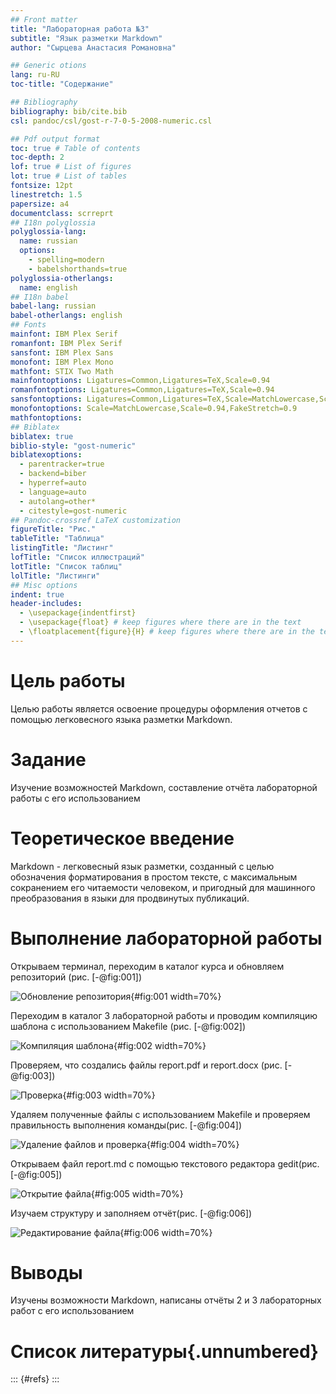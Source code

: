 ```yaml
---
## Front matter
title: "Лабораторная работа №3"
subtitle: "Язык разметки Markdown"
author: "Сырцева Анастасия Романовна"

## Generic otions
lang: ru-RU
toc-title: "Содержание"

## Bibliography
bibliography: bib/cite.bib
csl: pandoc/csl/gost-r-7-0-5-2008-numeric.csl

## Pdf output format
toc: true # Table of contents
toc-depth: 2
lof: true # List of figures
lot: true # List of tables
fontsize: 12pt
linestretch: 1.5
papersize: a4
documentclass: scrreprt
## I18n polyglossia
polyglossia-lang:
  name: russian
  options:
	- spelling=modern
	- babelshorthands=true
polyglossia-otherlangs:
  name: english
## I18n babel
babel-lang: russian
babel-otherlangs: english
## Fonts
mainfont: IBM Plex Serif
romanfont: IBM Plex Serif
sansfont: IBM Plex Sans
monofont: IBM Plex Mono
mathfont: STIX Two Math
mainfontoptions: Ligatures=Common,Ligatures=TeX,Scale=0.94
romanfontoptions: Ligatures=Common,Ligatures=TeX,Scale=0.94
sansfontoptions: Ligatures=Common,Ligatures=TeX,Scale=MatchLowercase,Scale=0.94
monofontoptions: Scale=MatchLowercase,Scale=0.94,FakeStretch=0.9
mathfontoptions:
## Biblatex
biblatex: true
biblio-style: "gost-numeric"
biblatexoptions:
  - parentracker=true
  - backend=biber
  - hyperref=auto
  - language=auto
  - autolang=other*
  - citestyle=gost-numeric
## Pandoc-crossref LaTeX customization
figureTitle: "Рис."
tableTitle: "Таблица"
listingTitle: "Листинг"
lofTitle: "Список иллюстраций"
lotTitle: "Список таблиц"
lolTitle: "Листинги"
## Misc options
indent: true
header-includes:
  - \usepackage{indentfirst}
  - \usepackage{float} # keep figures where there are in the text
  - \floatplacement{figure}{H} # keep figures where there are in the text
---
```


# Цель работы

Целью работы является освоение процедуры оформления отчетов с помощью легковесного языка разметки Markdown.

# Задание

Изучение возможностей Markdown, составление отчёта лабораторной работы с его использованием

# Теоретическое введение

Markdown - легковесный язык разметки, созданный с целью обозначения форматирования в простом тексте, с максимальным сокранением его читаемости человеком, и пригодный для машинного преобразования в языки для продвинутых публикаций.

# Выполнение лабораторной работы

Открываем терминал, переходим в каталог курса и обновляем репозиторий (рис. [-@fig:001])

![Обновление репозитория](image/001.png){#fig:001 width=70%}

Переходим в каталог 3 лабораторной работы и проводим компиляцию шаблона с использованием Makefile (рис. [-@fig:002])

![Компиляция шаблона](image/002.png){#fig:002 width=70%}

Проверяем, что создались файлы report.pdf и report.docx (рис. [-@fig:003])

![Проверка](image/003.png){#fig:003 width=70%}

Удаляем полученные файлы с использованием Makefile и проверяем правильность выполнения команды(рис. [-@fig:004])

![Удаление файлов и проверка](image/004.png){#fig:004 width=70%}

Открываем файл report.md c помощью текстового редактора gedit(рис. [-@fig:005])

![Открытие файла](image/005.png){#fig:005 width=70%}

Изучаем структуру и заполняем отчёт(рис. [-@fig:006])

![Редактирование файла](image/006.png){#fig:006 width=70%}

# Выводы

Изучены возможности Markdown, написаны отчёты 2 и 3 лабораторных работ  с его использованием

# Список литературы{.unnumbered}

::: {#refs}
:::
